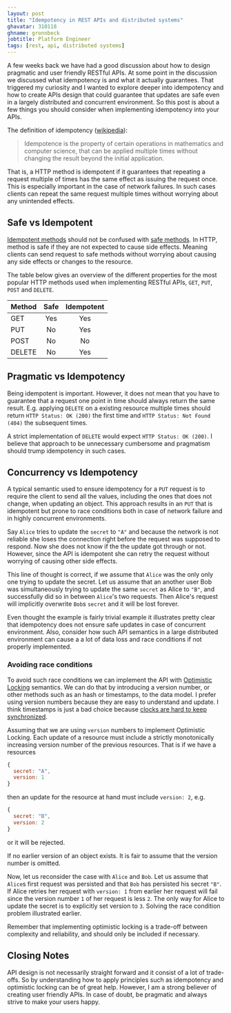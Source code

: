 ```yaml
---
layout: post
title: "Idempotency in REST APIs and distributed systems"
ghavatar: 310118
ghname: gronnbeck
jobtitle: Platform Engineer
tags: [rest, api, distributed systems]
---
```


A few weeks back we have had a good discussion about how to design pragmatic
and user friendly RESTful APIs. At some point in the discussion we discussed
what idempotency is and what it actually guarantees.
That triggered my curiosity and I wanted to explore deeper into idempotency and
how to create APIs design that could guarantee that updates are safe even in a
largely distributed and concurrent environment. So this post is about a few
things you should consider when implementing idempotency into your APIs.

The definition of idempotency ([wikipedia](https://en.wikipedia.org/wiki/Idempotence)):

> Idempotence is the property of certain operations in mathematics and computer
> science, that can be applied multiple times without changing the result beyond
> the initial application.

That is, a HTTP method is idempotent if it guarantees that repeating a
request multiple of times has the same effect as issuing the request once.
This is especially important in the case of network failures. In such cases
clients can repeat the same request multiple times without worrying about
any unintended effects.


## Safe vs Idempotent
[Idempotent methods](https://tools.ietf.org/html/rfc7231#section-4.2.2)
should not be confused with
[safe methods](https://tools.ietf.org/html/rfc7231#section-4.2.1).
In HTTP,
method is safe if they are not expected to cause side effects.
Meaning clients can send request to safe methods without worrying about
causing any side effects or changes to the resource.

The table below gives an overview of the different properties for the most
popular HTTP methods used when implementing RESTful APIs,
``GET``, ``PUT``, ``POST`` and ``DELETE``.

| Method | Safe | Idempotent |
|:-------|:----:|:----------:|
| GET    | Yes  | Yes        |
| PUT    | No   | Yes        |
| POST   | No   | No         |
| DELETE | No   | Yes        |


## Pragmatic vs Idempotency

Being idempotent is important. However, it does not mean that you
have to guarantee that a request one point
in time should always return the same result. E.g. applying ``DELETE`` on
a existing resource multiple times should return ``HTTP Status: OK (200)``
the first time and ``HTTP Status: Not Found (404)`` the subsequent times.

A strict implementation of ``DELETE`` would expect ``HTTP Status: OK (200)``.
I believe that approach to be unnecessary cumbersome and pragmatism should
trump idempotency in such cases.


## Concurrency vs Idempotency

A typical semantic used to ensure idempotency for a ``PUT`` request is to
require the client to send all the values, including the ones
that does not change, when updating an object. This approach results in an
``PUT`` that is idempotent but prone to race conditions both in case of
network failure and in highly concurrent environments.

Say ``Alice`` tries to update the ``secret`` to ``"A"`` and because the network
is not reliable she loses the connection right before the request was supposed
to respond. Now she does not know if the the update got through or not. However,
since the API is idempotent she can retry the request without worrying of
causing other side effects.

This line of thought is correct, if we assume that ``Alice`` was the only only one
trying to update the secret. Let us assume that an another user Bob
was simultaneously trying to update the same ``secret`` as Alice to ``"B"``,
and successfully did so in between ``Alice``'s two requests.  Then Alice's request
will implicitly overwrite ``Bob``s ``secret`` and it will be lost forever.

Even thought the example is fairly trivial example it illustrates pretty clear
that idempotency does not ensure safe updates in case of concurrent environment.
Also, consider how such API semantics in a large distributed environment can
cause a a lot of data loss and race conditions if not properly implemented.

### Avoiding race conditions
To avoid such race conditions we can implement the API with [Optimistic Locking](http://stackoverflow.com/questions/129329/optimistic-vs-pessimistic-locking)
semantics. We can do that by introducing a version number, or other methods such
as an hash or timestamps, to the data model. I prefer using version numbers because
they are easy to understand and update. I think timestamps is just a bad choice
 because [clocks are hard to keep synchronized](https://www.google.no/url?sa=t&rct=j&q=&esrc=s&source=web&cd=2&cad=rja&uact=8&ved=0ahUKEwjog-O0q5PLAhUMIpoKHc9IC6YQFggnMAE&url=http%3A%2F%2Famturing.acm.org%2Fp558-lamport.pdf&usg=AFQjCNGDBbwvlZwKdG6k44j2O0gIOoEi9w).

Assuming that we are using ``version`` numbers to implement Optimistic Locking.
Each update of a resource must include a strictly monotonically increasing
version number of the previous resources. That is if we have a resources

```js
{
  secret: "A",
  version: 1
}
```

then an update for the resource at hand must include ``version: 2``, e.g.

```js
{
  secret: "B",
  version: 2
}
```

or it will be rejected.

If no earlier version of an object exists. It is fair to assume that the version
number is omitted.

Now, let us reconsider the case with ``Alice`` and ``Bob``. Let us assume that
``Alice``s first request was persisted and that ``Bob`` has persisted his secret
``"B"``. If Alice retries her request with ``version: 1`` from earlier her request
will fail since the version number ``1`` of her request is less ``2``.
The only way for Alice to update the secret is to explicitly set version to ``3``.
Solving the race condition problem illustrated earlier.

Remember that implementing optimistic locking is a trade-off between complexity
and reliability, and should only be included if necessary.

## Closing Notes

API design is not necessarily straight forward and it consist of a
lot of trade-offs. So by understanding how to apply principles such as
idempotency and optimistic locking can be of great help. However, I am a
strong believer of creating user friendly APIs. In case of doubt, be pragmatic
and always strive to make your users happy. 
